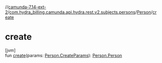//[camunda-7.14-ext-2](../../../index.md)/[com.hydra_billing.camunda.api.hydra.rest.v2.subjects.persons](../index.md)/[Person](index.md)/[create](create.md)

# create

[jvm]\
fun [create](create.md)(params: [Person.CreateParams](-create-params/index.md)): [Person.Person](-person/index.md)
